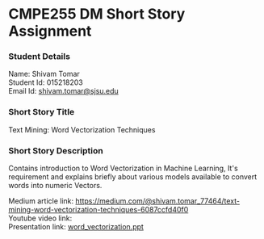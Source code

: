 # CMPE255 DM Short Story Assignment

### Student Details
Name: Shivam Tomar  
Student Id: 015218203  
Email Id: shivam.tomar@sjsu.edu

### Short Story Title
Text Mining: Word Vectorization Techniques

### Short Story Description
Contains introduction to Word Vectorization in Machine Learning, It's requirement and explains briefly about various models available to convert words into numeric Vectors.

Medium article link: https://medium.com/@shivam.tomar_77464/text-mining-word-vectorization-techniques-6087ccfd40f0  
Youtube video link:   
Presentation link: [word_vectorization.ppt](word_vectorization.ppt)

